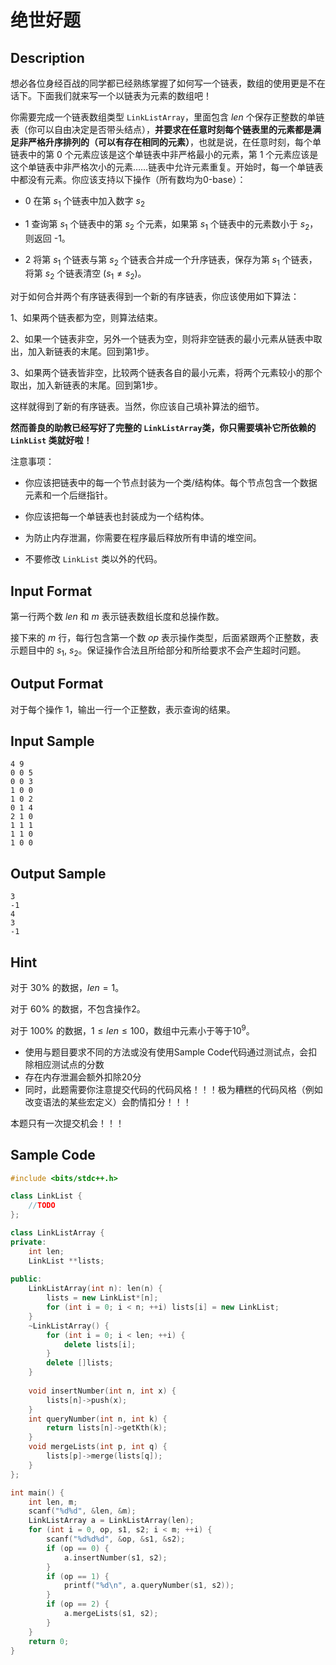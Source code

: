 # 绝世好题

## Description
想必各位身经百战的同学都已经熟练掌握了如何写一个链表，数组的使用更是不在话下。下面我们就来写一个以链表为元素的数组吧！

你需要完成一个链表数组类型 `LinkListArray`，里面包含 $len$ 个保存正整数的单链表（你可以自由决定是否带头结点），**并要求在任意时刻每个链表里的元素都是满足非严格升序排列的（可以有存在相同的元素）**，也就是说，在任意时刻，每个单链表中的第 0 个元素应该是这个单链表中非严格最小的元素，第 1 个元素应该是这个单链表中非严格次小的元素……链表中允许元素重复。开始时，每一个单链表中都没有元素。你应该支持以下操作（所有数均为0-base）：

* 0  在第 $s_1$ 个链表中加入数字 $s_2$

* 1 查询第 $s_1$ 个链表中的第 $s_2$ 个元素，如果第 $s_1$ 个链表中的元素数小于 $s_2$，则返回 -1。

* 2 将第 $s_1$ 个链表与第 $s_2$ 个链表合并成一个升序链表，保存为第 $s_1$ 个链表，将第 $s_2$ 个链表清空 ($s_1 \neq s_2$)。



对于如何合并两个有序链表得到一个新的有序链表，你应该使用如下算法：

1、如果两个链表都为空，则算法结束。

2、如果一个链表非空，另外一个链表为空，则将非空链表的最小元素从链表中取出，加入新链表的末尾。回到第1步。

3、如果两个链表皆非空，比较两个链表各自的最小元素，将两个元素较小的那个取出，加入新链表的末尾。回到第1步。

这样就得到了新的有序链表。当然，你应该自己填补算法的细节。



**然而善良的助教已经写好了完整的 `LinkListArray`类，你只需要填补它所依赖的 `LinkList` 类就好啦！**

注意事项：

- 你应该把链表中的每一个节点封装为一个类/结构体。每个节点包含一个数据元素和一个后继指针。

- 你应该把每一个单链表也封装成为一个结构体。

- 为防止内存泄漏，你需要在程序最后释放所有申请的堆空间。

- 不要修改 `LinkList` 类以外的代码。



## Input Format
第一行两个数 $len$ 和 $m$ 表示链表数组长度和总操作数。

接下来的 $m$ 行，每行包含第一个数 $op$ 表示操作类型，后面紧跟两个正整数，表示题目中的 $s_1$, $s_2$。保证操作合法且所给部分和所给要求不会产生超时问题。

## Output Format

对于每个操作 1，输出一行一个正整数，表示查询的结果。

## Input Sample

```
4 9
0 0 5
0 0 3
1 0 0
1 0 2
0 1 4
2 1 0
1 1 1
1 1 0
1 0 0
```



## Output Sample

```
3
-1
4
3
-1
```



## Hint

对于 30% 的数据，$len = 1$。

对于 60% 的数据，不包含操作2。

对于 100% 的数据，$1 \leq len \leq 100$，数组中元素小于等于$10 ^ 9$。

 - 使用与题目要求不同的方法或没有使用Sample Code代码通过测试点，会扣除相应测试点的分数
 - 存在内存泄漏会额外扣除20分
 - 同时，此题需要你注意提交代码的代码风格！！！极为糟糕的代码风格（例如改变语法的某些宏定义）会酌情扣分！！！

本题只有一次提交机会！！！

## Sample Code

```c++
#include <bits/stdc++.h>

class LinkList {
    //TODO
};

class LinkListArray {
private:
    int len;
    LinkList **lists;
    
public:
    LinkListArray(int n): len(n) {
        lists = new LinkList*[n];
        for (int i = 0; i < n; ++i) lists[i] = new LinkList;
    }
    ~LinkListArray() {
        for (int i = 0; i < len; ++i) {
            delete lists[i];
        }
        delete []lists;
    }
    
    void insertNumber(int n, int x) {
        lists[n]->push(x);
    }
    int queryNumber(int n, int k) {
        return lists[n]->getKth(k);
    }
    void mergeLists(int p, int q) {
        lists[p]->merge(lists[q]);
    }
};

int main() {
    int len, m;
    scanf("%d%d", &len, &m);
    LinkListArray a = LinkListArray(len);
    for (int i = 0, op, s1, s2; i < m; ++i) {
        scanf("%d%d%d", &op, &s1, &s2);
        if (op == 0) {
            a.insertNumber(s1, s2);
        }
        if (op == 1) {
            printf("%d\n", a.queryNumber(s1, s2));
        }
        if (op == 2) {
            a.mergeLists(s1, s2);
        }
    }
    return 0;
}

```
